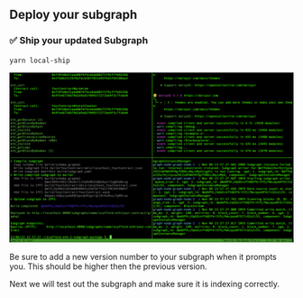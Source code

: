 ## Deploy your subgraph

### ✅ Ship your updated Subgraph

```
yarn local-ship
```

![](/public/images/The_Graph-SE2-Subgraph-package/section-1/1_3_1.png)

Be sure to add a new version number to your subgraph when it prompts you. This should be higher then the previous version.

Next we will test out the subgraph and make sure it is indexing correctly.